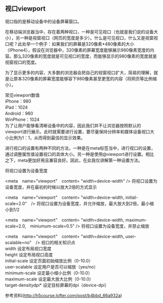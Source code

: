 ## 视口viewport
视口指的是移动设备中的设备屏幕窗口。  

在移动端浏览器当中，存在着两种视口，一种是可见视口（也就是我们说的设备大小），另一种是视窗视口（网页的宽度是多少）。什么是可见视口，什么又是视窗视口呢？此处举一个例子：如果我们的屏幕是320像素*480像素的大小（iPhone4），假设在浏览器中，320像素的屏幕宽度能够展示980像素宽度的内容。那么320像素的宽度就是可见视口的宽度，而能够显示的980像素的宽度就是视窗视口的宽度。  

为了显示更多的内容，大多数的浏览器会把自己的视窗视口扩大，简易的理解，就是让原本320像素的屏幕宽度能够容下980像素甚至更宽的内容（将网页等比例缩小）。  

常见viewport数值  
iPhone：980  
iPad：1024  
Android：980  
WinPhone：1024  
为了让用户能够看清晰设备中的内容，因此我们并不让浏览器按照默认的viewport进行展示。此时就需要进行设置，要尽量保持分辨率和媒体设备视口大小比例为1：1，从而得到最佳的显示效果。  

进行视口的设置有两种不同的方法，一种是在meta标签当中，进行视口的设置，通过调整属性值设置视口的具体大小。另一种是使用@viewport进行设置。相比之下，meta更加好用且兼容良好。因此，在此我仅讲解第一种设置方法。  

将视口设置为设备宽度  

<meta　name="viewport"　content= "width=device-width" />
将视口设置为设备宽度，并在最初的时候以放大2倍的方式显示  

<meta　name="viewport"　content= "width=device-width, initial-scale=2.0"　/>
将视口设置为设备宽度，并允许缩放，最大放大到2倍，最小缩小到1/2  

<meta　name="viewport"　content= "width=device-width, maximum-scale=2.0,　miniumum-scale=0.5" />
将视口设置为设备宽度，并禁止缩放  

<meta　name="viewport"　content= "width=device-width, user-scalable=no"　/>
视口的相关知识点  
width 设定布局视口宽度  
height 设定布局视口高度  
initial-scale 设定页面初始缩放比例（0-10.0）  
user-scalable 设定用户是否可以缩放（yes/no）  
minimum-scale 设定最小缩小比例（0-10.0）  
maximum-scale 设定最大放大比例（0-10.0）  
target-densitydpi* 设定目标屏幕的dpi（device-dpi）  

参考资料(http://h5course.lofter.com/post/b4bbd_66a932a)

